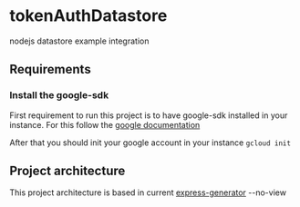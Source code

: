 # tokenAuthDatastore
nodejs datastore example integration

## Requirements
### Install the google-sdk

First requirement to run this project is to have google-sdk installed in your instance.
For this follow the [google documentation](https://cloud.google.com/sdk/docs/quickstart-debian-ubuntu?hl=pt-br)

After that you should init your google account in your instance `gcloud init`

## Project architecture

This project architecture is based in current [express-generator](https://expressjs.com/pt-br/starter/generator.html) --no-view